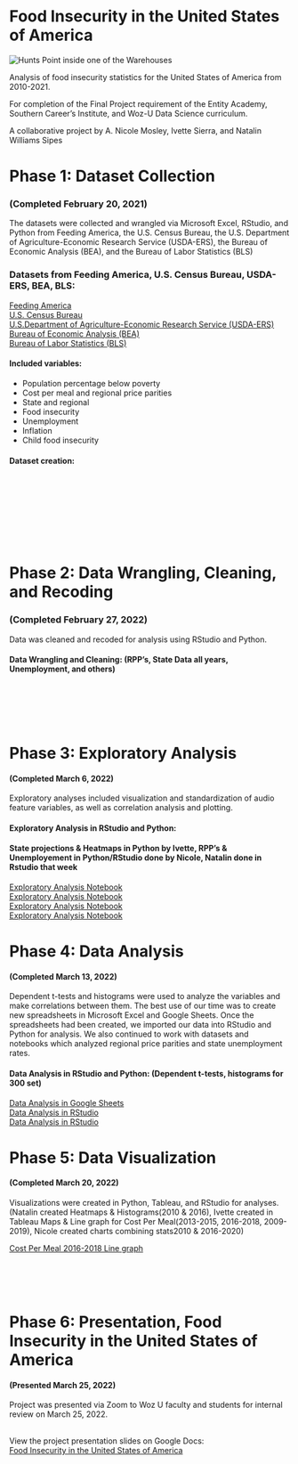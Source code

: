# Food Insecurity in the United States of America

![Hunts Point inside one of the Warehouses](https://user-images.githubusercontent.com/90985349/160289375-983f6c1e-2a18-43f7-9c3e-af03639067cb.jpg)

Analysis of food insecurity statistics for the United States of America from 2010-2021.

For completion of the Final Project requirement of the Entity Academy, Southern Career’s Institute, and Woz-U Data Science curriculum.

A collaborative project by A. Nicole Mosley, Ivette Sierra, and Natalin Williams Sipes

# Phase 1: Dataset Collection 
### (Completed February 20, 2021)

The datasets were collected and wrangled via Microsoft Excel, RStudio, and Python from Feeding America, the U.S. Census Bureau, the U.S. Department of Agriculture-Economic Research Service (USDA-ERS), the Bureau of Economic Analysis (BEA), and the Bureau of Labor Statistics (BLS) 

### Datasets from Feeding America, U.S. Census Bureau, USDA-ERS, BEA, BLS:
[Feeding America]()<br />
[U.S. Census Bureau]()<br />
[U.S.Department of Agriculture-Economic Research Service (USDA-ERS)]()<br />
[Bureau of Economic Analysis (BEA)]()<br />
[Bureau of Labor Statistics (BLS)]()<br />

#### Included variables:
-	Population percentage below poverty 
-	Cost per meal and regional price parities
-	State and regional
-	Food insecurity
-	Unemployment
-	Inflation
-	Child food insecurity

#### Dataset creation:
[]()<br />
[]()<br />
[]()<br />
[]()<br />
[]()<br />
[]()<br />
[]()<br />

# Phase 2: Data Wrangling, Cleaning, and Recoding
### (Completed February 27, 2022)

Data was cleaned and recoded for analysis using RStudio and Python.

#### Data Wrangling and Cleaning: (RPP’s, State Data all years, Unemployment, and others)
[]()<br />
[]()<br />
[]()<br />
[]()<br />

# Phase 3: Exploratory Analysis
#### (Completed March 6, 2022)

Exploratory analyses included visualization and standardization of audio feature variables, as well as correlation analysis and plotting.

#### Exploratory Analysis in RStudio and Python: 
#### State projections & Heatmaps in Python by Ivette, RPP’s & Unemployement in Python/RStudio done by Nicole, Natalin done in Rstudio that week

[Exploratory Analysis Notebook](https://github.com/NatalinSipes/Final-Project/blob/0ece120f9569e0492de3669537694953df4cb7e9/Phase%203%20Exploratory%20Analysis/Week%203-%20State_Data_Multiple_Years.xlsx%20%20Exploratory%20Analysis.ipynb)<br />
[Exploratory Analysis Notebook](https://github.com/NatalinSipes/Final-Project/blob/58051b89b29e5a9760482b525ca1a8d67b00e0f3/Phase%203%20Exploratory%20Analysis/Unemployment%20Rates%20of%20States%20ranging%202017-2018%20&%202020-2021%20and%20Ratio%20of%20Income%20Poverty.ipynb)<br />
[Exploratory Analysis Notebook](https://github.com/NatalinSipes/Final-Project/blob/1e3f06e8864d61cc6cd30aee8c981021dc112d4d/Phase%203%20Exploratory%20Analysis/StateUI_explanalysis.ipynb)<br />
[Exploratory Analysis Notebook](https://github.com/NatalinSipes/Final-Project/blob/47833b7e75e912076ac51904303d16c1f6620126/Phase%203%20Exploratory%20Analysis/RPP_explanalysis.ipynb)<br />

# Phase 4: Data Analysis
#### (Completed March 13, 2022)

Dependent t-tests and histograms were used to analyze the variables and make correlations between them. The best use of our time was to create new spreadsheets in Microsoft Excel and Google Sheets. Once the spreadsheets had been created, we imported our data into RStudio and Python for analysis. We also continued to work with datasets and notebooks which analyzed regional price parities and state unemployment rates.

#### Data Analysis in RStudio and Python: (Dependent t-tests, histograms for 300 set)

[Data Analysis in Google Sheets](https://github.com/NatalinSipes/Final-Project/blob/328ce7ea4ad843cdb557867b24095c40a74534d0/Phase%203%20Exploratory%20Analysis/AnnualStateUI_DepTtest.xlsx)<br />
[Data Analysis in RStudio](https://github.com/NatalinSipes/Final-Project/blob/7acd5628f51bd80650a360efbfb7a370986a64f8/Phase%204%20Data%20Analysis/Week4FPDataAnalysisinR.R)<br />
[Data Analysis in RStudio](https://github.com/NatalinSipes/Final-Project/blob/2c04725bc76242a0981180dd9ee61fe870e92019/Phase%204%20Data%20Analysis/Week4FPDataAnalysisinR2010-2019.R)<br />

# Phase 5: Data Visualization
#### (Completed March 20, 2022)

Visualizations were created in Python, Tableau, and RStudio for analyses.(Natalin created Heatmaps & Histograms(2010 & 2016), Ivette created in Tableau Maps & Line graph for Cost Per Meal(2013-2015, 2016-2018, 2009-2019), Nicole created charts combining stats2010 & 2016-2020)<br />

[Cost Per Meal 2016-2018 Line graph](https://public.tableau.com/app/profile/ivette8594/viz/2016-2018CostPerMealinStates/Story1?publish=yes)<br />
[]()<br />
[]()<br />
[]()<br />
[]()<br />

# Phase 6: Presentation, Food Insecurity in the United States of America
#### (Presented March 25, 2022)

Project was presented via Zoom to Woz U faculty and students for internal review on March 25, 2022. <br /><br />

View the project presentation slides on Google Docs: <br />
[Food Insecurity in the United States of America](https://docs.google.com/presentation/d/1BAu4-_IdsELgShPoBfwd7xDo72QNbcwk_3Y5eWOzUB0/edit#slide=id.g1f88252dc4_0_249)
